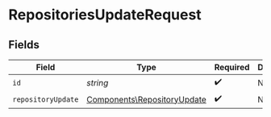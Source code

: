 # RepositoriesUpdateRequest


## Fields

| Field                                                                      | Type                                                                       | Required                                                                   | Description                                                                |
| -------------------------------------------------------------------------- | -------------------------------------------------------------------------- | -------------------------------------------------------------------------- | -------------------------------------------------------------------------- |
| `id`                                                                       | *string*                                                                   | :heavy_check_mark:                                                         | N/A                                                                        |
| `repositoryUpdate`                                                         | [Components\RepositoryUpdate](../../Models/Components/RepositoryUpdate.md) | :heavy_check_mark:                                                         | N/A                                                                        |